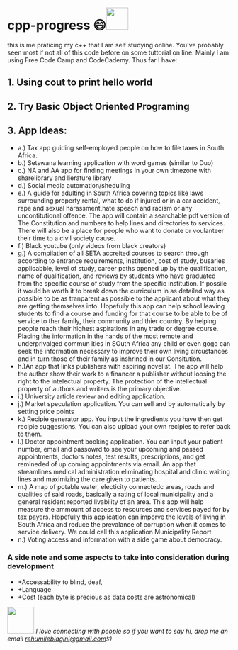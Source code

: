 # cpp-progress :smile:<img src="https://media.giphy.com/media/mGcNjsfWAjY5AEZNw6/giphy.gif" width="50"></h2>
this is me praticing my c++ that I am self studying online.
You've probably seen most if not all of this code before on some tuttorial on line. Mainly I am using Free Code Camp and CodeCademy. 
Thus far I have:
## 1. Using cout to print hello world
## 2. Try Basic Object Oriented Programing 
## 3. App Ideas:
 * a.) Tax app guiding self-employed people on how to file taxes in South Africa.
 * b.) Setswana learning application with word games (similar to Duo)
 * c.) NA  and AA app for finding meetings in your own timezone with sharelibrary and lierature library
 * d.) Social media automation/sheduling
 * e.) A guide for adulting in South Africa covering topics like laws surrounding property rental, what to do if injured or in a car accident, rape and sexual                     harassment,hate speach and racism or any uncontitutional offence. The app will contain a searchable pdf version of The Constitution and numbers to help lines and directories to services. There will also be a place for people who want to donate or voulanteer their time to a civil society cause.  
 * f.) Black youtube (only videos from black creators) 
 * g.) A compilation of all SETA accreited courses to search through according to entrance requirements, institution, cost of study, busaries applicabble, level of study, career paths opened up by the qualification, name of qualification, and reviews by students who have graduated from the specific course of study from the specific institution. If possile it would be worth it to break down the curriculum in as detailed way as possible to be as tranparent as possible to the applicant about what they are getting themselves into. Hopefully this app can help school leaving students to find a course and funding for that course to be able to be of service to ther family, their community and thier country. By helping people reach their highest aspirations in any trade or degree course. Placing the information in the hands of the most remote and underprivalged commun ities in SOuth Africa any child or even gogo can seek the information necessary to improve their own living circustances and in turn those of their family as inshrined in our Consitution. 
 * h.)An app that links publishers with aspiring novelist. The app will help the author show their work to a financer a publisher without loosing the right to the intelectual property. The protection of the intellectual property of authors and writers is the primary objective.
 * i.) University article review and editing application. 
 * j.) Market speculation application. You can sell and by automatically by setting price points
 * k.) Recipie generator app. You input the ingredients you have then get recipie suggestions. You can also upload your own recipies to refer back to them.
 * l.) Doctor appointment booking application. You can input your patient number, email and passowrd to see your upcoming and passed appointments, doctors notes, test results, prescriptions, and get remineded of up coming appointments via email. An app that streamlines medical administration eliminating hospital and clinic waiting lines and maximizing the care given to patients.
 * m.) A map of potable water, electicity connectedc areas, roads and qualities of  said roads, basically a rating of local municipality and a general resident reported livability of an area. This app will help measure the ammount of access to resources and services payed for by tax payers. Hopefully this application can imporve the levels of living in South Africa and reduce the prevalance of corruption when it comes to service delivery. We could call this application Municipality Report. 
 * n.) Voting access and information with a side game about democracy. 
 
 ### A side note and some aspects to take into consideration during development
 - +Accessability to blind, deaf, 
 - +Language 
 - +Cost (each byte is precious as data costs are astronomical)
 
  <img src="https://media.giphy.com/media/LnQjpWaON8nhr21vNW/giphy.gif" width="60"> <em>I love connecting with people so if you want to say hi, drop me an email rehumilebiagini@gmail.com!:)</em>
